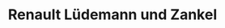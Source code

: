---
title: "Renault Lüdemann und Zankel"
url: /kaltenkirchen/renault-luedemann-und-zankel/
shop: Autohaus
---